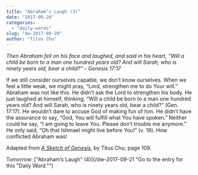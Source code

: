 ```yaml
---
title: "Abraham’s Laugh (3)"
date: "2017-09-20"
categories: 
  - "daily-words"
slug: "dw-2017-09-20"
author: "Titus Chu"
---
```


_Then Abraham fell on his face and laughed, and said in his heart, “Will a child be born to a man one hundred years old? And will Sarah, who is ninety years old, bear a child?”_ _– Genesis 17:17_

If we still consider ourselves capable, we don’t know ourselves. When we feel a little weak, we might pray, “Lord, strengthen me to do Your will.” Abraham was not like this. He didn’t ask the Lord to strengthen his body. He just laughed at himself, thinking, “Will a child be born to a man one hundred years old? And will Sarah, who is ninety years old, bear a child?” (Gen. 17:17). He wouldn’t dare to accuse God of making fun of him. He didn’t have the assurance to say, “God, You will fulfill what You have spoken.” Neither could he say, “I am going to leave You. Please don’t trouble me anymore.” He only said, “Oh that Ishmael might live before You!” (v. 18). How conflicted Abraham was!

Adapted from _[A Sketch of Genesis](/book-gen-sketch "Go to the listing for this book."),_ by Titus Chu; page 109.

Tomorrow: ["Abraham’s Laugh” (4)](/dw-2017-09-21 "Go to the entry for this "Daily Word."")
